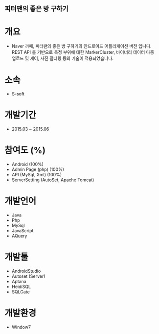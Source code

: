 ## 피터팬의 좋은 방 구하기

# 개요
- Naver 까페, 피터팬의 좋은 방 구하기의 안드로이드 어플리케이션 버전 입니다.
REST API 를 기반으로 특정 부위에 대한 MarkerCluster, 바이너리 데이터 다중 업로드 및 제어, 사진 필터링 등의 기술이 적용되었습니다.

# 소속
- S-soft

# 개발기간
- 2015.03 ~ 2015.06

# 참여도 (%)
- Android (100%)
- Admin Page (php) (100%)
- API (MySql, Xml) (100%)
- ServerSetting (AutoSet, Apache Tomcat)

# 개발언어
- Java
- Php
- MySql
- JavaScript
- AQuery

# 개발툴
- AndroidStudio
- Autoset (Server)
- Aptana
- HeidiSQL
- SQLGate

# 개발환경
- Window7
